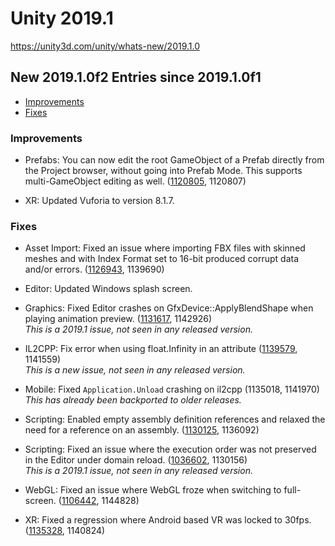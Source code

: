 # Unity 2019.1

https://unity3d.com/unity/whats-new/2019.1.0

## New 2019.1.0f2 Entries since 2019.1.0f1

- [Improvements](#improvements)
- [Fixes](#fixes)


### Improvements

*   Prefabs: You can now edit the root GameObject of a Prefab directly from the Project browser, without going into Prefab Mode. This supports multi-GameObject editing as well. ([1120805](https://issuetracker.unity3d.com/issues/editing-prefabs-directly-in-the-project-browser-is-no-longer-possible), 1120807)
    
*   XR: Updated Vuforia to version 8.1.7.
    

### Fixes

*   Asset Import: Fixed an issue where importing FBX files with skinned meshes and with Index Format set to 16-bit produced corrupt data and/or errors. ([1126943](https://issuetracker.unity3d.com/issues/bone-related-errors-and-animation-issues-when-importing-fbx-with-index-format-set-to-16bit), 1139690)
    
*   Editor: Updated Windows splash screen.
    
*   Graphics: Fixed Editor crashes on GfxDevice::ApplyBlendShape when playing animation preview. ([1131617](https://issuetracker.unity3d.com/issues/unity-editor-crashes-on-gfxdevice-applyblendshape-when-playing-animation-preview), 1142926)  
    _This is a 2019.1 issue, not seen in any released version._
    
*   IL2CPP: Fix error when using float.Infinity in an attribute ([1139579](https://issuetracker.unity3d.com/issues/using-mathf-dot-infinity-in-attribute-throws-an-il2cpp-error-when-building-apk-for-android-using-il2cpp-backend), 1141559)  
    _This is a new issue, not seen in any released version._
    
*   Mobile: Fixed `Application.Unload` crashing on il2cpp (1135018, 1141970)  
    _This has already been backported to older releases._
    
*   Scripting: Enabled empty assembly definition references and relaxed the need for a reference on an assembly. ([1130125](https://issuetracker.unity3d.com/issues/compilation-errors-after-reimporting-the-project-that-has-an-assembly-definition-that-references-another-assembly-definitions), 1136092)
    
*   Scripting: Fixed an issue where the execution order was not preserved in the Editor under domain reload. ([1036602](https://issuetracker.unity3d.com/issues/scriptexecutionorder-ignored-when-reloading-scripts-during-playmode), 1130156)  
    _This is a 2019.1 issue, not seen in any released version._
    
*   WebGL: Fixed an issue where WebGL froze when switching to full-screen. ([1106442](https://issuetracker.unity3d.com/issues/webgl-switching-to-full-screen-causes-webgl-player-freeze), 1144828)
    
*   XR: Fixed a regression where Android based VR was locked to 30fps. ([1135328](https://issuetracker.unity3d.com/issues/oculus-go-apllications-are-capped-at-30-fps-when-building-a-project-for-oculus-go), 1140824)